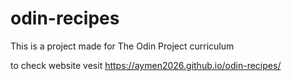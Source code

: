 # odin-recipes

This is a project made for The Odin Project curriculum

to check website vesit https://aymen2026.github.io/odin-recipes/

